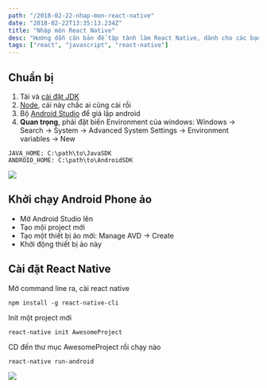 ```yaml
---
path: "/2018-02-22-nhap-mon-react-native"
date: "2018-02-22T13:35:13.234Z"
title: "Nhập môn React Native"
desc: "Hướng dẫn căn bản để tập tành làm React Native, dành cho các bạn sử dụng windows - như mình"
tags: ["react", "javascript", "react-native"]
---
```


## Chuẩn bị

1. Tải và [cài đặt JDK](http://www.oracle.com/technetwork/java/javase/downloads/index.html) 
2. [Node](https://nodejs.org/en/), cái này chắc ai cũng cài rồi
3. Bộ [Android Studio](https://developer.android.com/studio/index.html) để giả lập android
4. **Quan trọng**, phải đặt biến Environment của windows: Windows → Search → System → Advanced System Settings → Environment variables → New

```
JAVA_HOME: C:\path\to\JavaSDK
ANDROID_HOME: C:\path\to\AndroidSDK
```

![](https://cdn-images-1.medium.com/max/1600/1*ZdcVDt8iingkWqTORt8IoQ.png)

## Khởi chạy Android Phone ảo

- Mở Android Studio lên
- Tạo mội project mới
- Tạo một thiết bị ảo mới: Manage AVD -> Create
- Khởi động thiết bị ảo này


## Cài đặt React Native

Mở command line ra, cài react native

```
npm install -g react-native-cli
```

Init một project mới

```
react-native init AwesomeProject
```

CD đến thư mục AwesomeProject rồi chạy nào 

```
react-native run-android
```

![](https://cdn-images-1.medium.com/max/1600/1*-IrPLjs7x-PeRp4fWdQV9A.png)